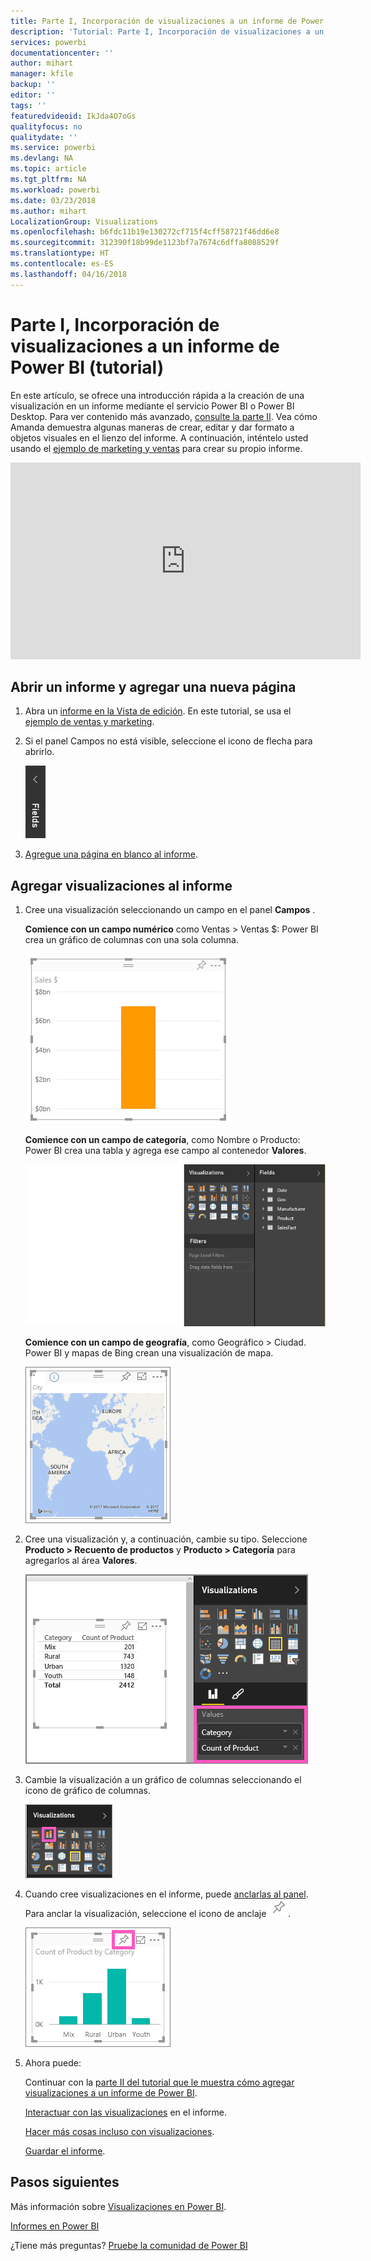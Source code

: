 ```yaml
---
title: Parte I, Incorporación de visualizaciones a un informe de Power BI (tutorial)
description: 'Tutorial: Parte I, Incorporación de visualizaciones a un informe de Power BI'
services: powerbi
documentationcenter: ''
author: mihart
manager: kfile
backup: ''
editor: ''
tags: ''
featuredvideoid: IkJda4O7oGs
qualityfocus: no
qualitydate: ''
ms.service: powerbi
ms.devlang: NA
ms.topic: article
ms.tgt_pltfrm: NA
ms.workload: powerbi
ms.date: 03/23/2018
ms.author: mihart
LocalizationGroup: Visualizations
ms.openlocfilehash: b6fdc11b19e130272cf715f4cff58721f46dd6e8
ms.sourcegitcommit: 312390f18b99de1123bf7a7674c6dffa8088529f
ms.translationtype: HT
ms.contentlocale: es-ES
ms.lasthandoff: 04/16/2018
---
```

# <a name="part-i-add-visualizations-to-a-power-bi-report-tutorial"></a>Parte I, Incorporación de visualizaciones a un informe de Power BI (tutorial)
En este artículo, se ofrece una introducción rápida a la creación de una visualización en un informe mediante el servicio Power BI o Power BI Desktop.  Para ver contenido más avanzado, [consulte la parte II](power-bi-report-add-visualizations-ii.md). Vea cómo Amanda demuestra algunas maneras de crear, editar y dar formato a objetos visuales en el lienzo del informe. A continuación, inténtelo usted usando el [ejemplo de marketing y ventas](sample-datasets.md) para crear su propio informe.

<iframe width="560" height="315" src="https://www.youtube.com/embed/IkJda4O7oGs" frameborder="0" allowfullscreen></iframe>


## <a name="open-a-report-and-add-a-new-page"></a>Abrir un informe y agregar una nueva página
1. Abra un [informe en la Vista de edición](service-reading-view-and-editing-view.md). En este tutorial, se usa el [ejemplo de ventas y marketing](sample-datasets.md).
2. Si el panel Campos no está visible, seleccione el icono de flecha para abrirlo. 
   
   ![](media/power-bi-report-add-visualizations-i/pbi_nancy_fieldsfiltersarrow.png)
3. [Agregue una página en blanco al informe](power-bi-report-add-page.md).

## <a name="add-visualizations-to-the-report"></a>Agregar visualizaciones al informe
1. Cree una visualización seleccionando un campo en el panel **Campos** .  
   
   **Comience con un campo numérico** como Ventas > Ventas $: Power BI crea un gráfico de columnas con una sola columna.
   
   ![](media/power-bi-report-add-visualizations-i/pbi_onecolchart.png)
   
   **Comience con un campo de categoría**, como Nombre o Producto: Power BI crea una tabla y agrega ese campo al contenedor **Valores**.
   
   ![](media/power-bi-report-add-visualizations-i/pbi_agif_createchart3.gif)
   
   **Comience con un campo de geografía**, como Geográfico > Ciudad. Power BI y mapas de Bing crean una visualización de mapa.
   
   ![](media/power-bi-report-add-visualizations-i/power-bi-map.png)
2. Cree una visualización y, a continuación, cambie su tipo. Seleccione **Producto > Recuento de productos** y **Producto > Categoría** para agregarlos al área **Valores**.
   
   ![](media/power-bi-report-add-visualizations-i/part1table1.png)
3. Cambie la visualización a un gráfico de columnas seleccionando el icono de gráfico de columnas.
   
   ![](media/power-bi-report-add-visualizations-i/part1converttocolumn.png)
4. Cuando cree visualizaciones en el informe, puede [anclarlas al panel](service-dashboard-pin-tile-from-report.md). Para anclar la visualización, seleccione el icono de anclaje ![](media/power-bi-report-add-visualizations-i/pinnooutline.png).
   
   ![](media/power-bi-report-add-visualizations-i/part1pin1.png)
5. Ahora puede:
   
   Continuar con la [parte II del tutorial que le muestra cómo agregar visualizaciones a un informe de Power BI](power-bi-report-add-visualizations-ii.md).
   
   [Interactuar con las visualizaciones](service-reading-view-and-editing-view.md) en el informe.
   
   [Hacer más cosas incluso con visualizaciones](power-bi-report-visualizations.md).
   
   [Guardar el informe](service-report-save.md).

## <a name="next-steps"></a>Pasos siguientes
Más información sobre [Visualizaciones en Power BI](power-bi-report-visualizations.md).

[Informes en Power BI](service-reports.md)

¿Tiene más preguntas? [Pruebe la comunidad de Power BI](http://community.powerbi.com/)

